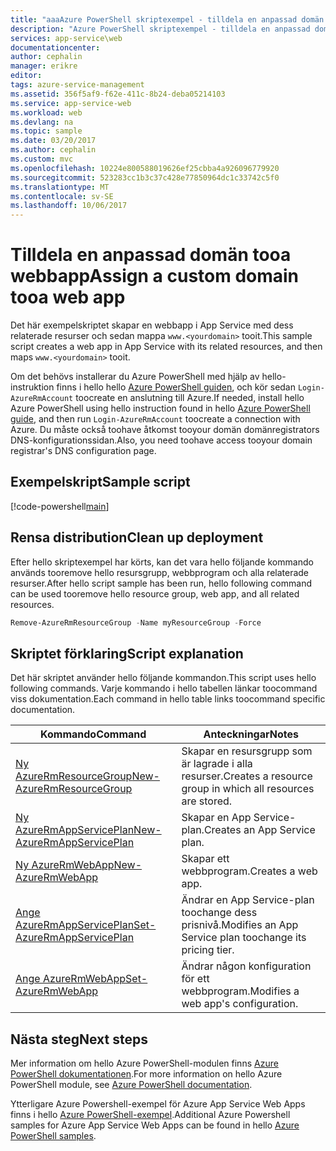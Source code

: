 ```yaml
---
title: "aaaAzure PowerShell skriptexempel - tilldela en anpassad domän tooa webbapp | Microsoft Docs"
description: "Azure PowerShell skriptexempel - tilldela en anpassad domän tooa webbapp"
services: app-service\web
documentationcenter: 
author: cephalin
manager: erikre
editor: 
tags: azure-service-management
ms.assetid: 356f5af9-f62e-411c-8b24-deba05214103
ms.service: app-service-web
ms.workload: web
ms.devlang: na
ms.topic: sample
ms.date: 03/20/2017
ms.author: cephalin
ms.custom: mvc
ms.openlocfilehash: 10224e800588019626ef25cbba4a926096779920
ms.sourcegitcommit: 523283cc1b3c37c428e77850964dc1c33742c5f0
ms.translationtype: MT
ms.contentlocale: sv-SE
ms.lasthandoff: 10/06/2017
---
```

# <a name="assign-a-custom-domain-tooa-web-app"></a><span data-ttu-id="e9219-103">Tilldela en anpassad domän tooa webbapp</span><span class="sxs-lookup"><span data-stu-id="e9219-103">Assign a custom domain tooa web app</span></span>

<span data-ttu-id="e9219-104">Det här exempelskriptet skapar en webbapp i App Service med dess relaterade resurser och sedan mappa `www.<yourdomain>` tooit.</span><span class="sxs-lookup"><span data-stu-id="e9219-104">This sample script creates a web app in App Service with its related resources, and then maps `www.<yourdomain>` tooit.</span></span> 

<span data-ttu-id="e9219-105">Om det behövs installerar du Azure PowerShell med hjälp av hello-instruktion finns i hello hello [Azure PowerShell guiden](/powershell/azure/overview), och kör sedan `Login-AzureRmAccount` toocreate en anslutning till Azure.</span><span class="sxs-lookup"><span data-stu-id="e9219-105">If needed, install hello Azure PowerShell using hello instruction found in hello [Azure PowerShell guide](/powershell/azure/overview), and then run `Login-AzureRmAccount` toocreate a connection with Azure.</span></span> <span data-ttu-id="e9219-106">Du måste också toohave åtkomst tooyour domän domänregistrators DNS-konfigurationssidan.</span><span class="sxs-lookup"><span data-stu-id="e9219-106">Also, you need toohave access tooyour domain registrar's DNS configuration page.</span></span>

## <a name="sample-script"></a><span data-ttu-id="e9219-107">Exempelskript</span><span class="sxs-lookup"><span data-stu-id="e9219-107">Sample script</span></span>

[!code-powershell[main](../../../powershell_scripts/app-service/map-custom-domain/map-custom-domain.ps1?highlight=1 "Assign a custom domain tooa web app")]

## <a name="clean-up-deployment"></a><span data-ttu-id="e9219-108">Rensa distribution</span><span class="sxs-lookup"><span data-stu-id="e9219-108">Clean up deployment</span></span> 

<span data-ttu-id="e9219-109">Efter hello skriptexempel har körts, kan det vara hello följande kommando används tooremove hello resursgrupp, webbprogram och alla relaterade resurser.</span><span class="sxs-lookup"><span data-stu-id="e9219-109">After hello script sample has been run, hello following command can be used tooremove hello resource group, web app, and all related resources.</span></span>

```powershell
Remove-AzureRmResourceGroup -Name myResourceGroup -Force
```

## <a name="script-explanation"></a><span data-ttu-id="e9219-110">Skriptet förklaring</span><span class="sxs-lookup"><span data-stu-id="e9219-110">Script explanation</span></span>

<span data-ttu-id="e9219-111">Det här skriptet använder hello följande kommandon.</span><span class="sxs-lookup"><span data-stu-id="e9219-111">This script uses hello following commands.</span></span> <span data-ttu-id="e9219-112">Varje kommando i hello tabellen länkar toocommand viss dokumentation.</span><span class="sxs-lookup"><span data-stu-id="e9219-112">Each command in hello table links toocommand specific documentation.</span></span>

| <span data-ttu-id="e9219-113">Kommando</span><span class="sxs-lookup"><span data-stu-id="e9219-113">Command</span></span> | <span data-ttu-id="e9219-114">Anteckningar</span><span class="sxs-lookup"><span data-stu-id="e9219-114">Notes</span></span> |
|---|---|
| [<span data-ttu-id="e9219-115">Ny AzureRmResourceGroup</span><span class="sxs-lookup"><span data-stu-id="e9219-115">New-AzureRmResourceGroup</span></span>](/powershell/module/azurerm.resources/new-azurermresourcegroup) | <span data-ttu-id="e9219-116">Skapar en resursgrupp som är lagrade i alla resurser.</span><span class="sxs-lookup"><span data-stu-id="e9219-116">Creates a resource group in which all resources are stored.</span></span> |
| [<span data-ttu-id="e9219-117">Ny AzureRmAppServicePlan</span><span class="sxs-lookup"><span data-stu-id="e9219-117">New-AzureRmAppServicePlan</span></span>](/powershell/module/azurerm.websites/new-azurermappserviceplan) | <span data-ttu-id="e9219-118">Skapar en App Service-plan.</span><span class="sxs-lookup"><span data-stu-id="e9219-118">Creates an App Service plan.</span></span> |
| [<span data-ttu-id="e9219-119">Ny AzureRmWebApp</span><span class="sxs-lookup"><span data-stu-id="e9219-119">New-AzureRmWebApp</span></span>](/powershell/module/azurerm.websites/new-azurermwebapp) | <span data-ttu-id="e9219-120">Skapar ett webbprogram.</span><span class="sxs-lookup"><span data-stu-id="e9219-120">Creates a web app.</span></span> |
| [<span data-ttu-id="e9219-121">Ange AzureRmAppServicePlan</span><span class="sxs-lookup"><span data-stu-id="e9219-121">Set-AzureRmAppServicePlan</span></span>](/powershell/module/azurerm.websites/set-azurermappserviceplan) | <span data-ttu-id="e9219-122">Ändrar en App Service-plan toochange dess prisnivå.</span><span class="sxs-lookup"><span data-stu-id="e9219-122">Modifies an App Service plan toochange its pricing tier.</span></span> |
| [<span data-ttu-id="e9219-123">Ange AzureRmWebApp</span><span class="sxs-lookup"><span data-stu-id="e9219-123">Set-AzureRmWebApp</span></span>](/powershell/module/azurerm.websites/set-azurermwebapp) | <span data-ttu-id="e9219-124">Ändrar någon konfiguration för ett webbprogram.</span><span class="sxs-lookup"><span data-stu-id="e9219-124">Modifies a web app's configuration.</span></span> |

## <a name="next-steps"></a><span data-ttu-id="e9219-125">Nästa steg</span><span class="sxs-lookup"><span data-stu-id="e9219-125">Next steps</span></span>

<span data-ttu-id="e9219-126">Mer information om hello Azure PowerShell-modulen finns [Azure PowerShell dokumentationen](/powershell/azure/overview).</span><span class="sxs-lookup"><span data-stu-id="e9219-126">For more information on hello Azure PowerShell module, see [Azure PowerShell documentation](/powershell/azure/overview).</span></span>

<span data-ttu-id="e9219-127">Ytterligare Azure Powershell-exempel för Azure App Service Web Apps finns i hello [Azure PowerShell-exempel](../app-service-powershell-samples.md).</span><span class="sxs-lookup"><span data-stu-id="e9219-127">Additional Azure Powershell samples for Azure App Service Web Apps can be found in hello [Azure PowerShell samples](../app-service-powershell-samples.md).</span></span>
